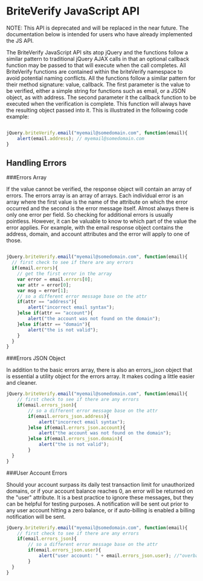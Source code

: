BriteVerify JavaScript API
==========================

NOTE: This API is deprecated and will be replaced in the near future. The documentation below is intended for users who have already implemented the JS API.

The BriteVerify JavaScript API sits atop jQuery and the functions follow a similar pattern to traditional jQuery AJAX calls in that an optional callback function may be passed to that will execute when the call completes. All BriteVerify functions are contained within the briteVerify namespace to avoid potential naming conflicts. All the functions follow a similar pattern for their method signature: value, callback. The first parameter is the value to be verified, either a simple string for functions such as email, or a JSON object, as with address. The second parameter it the callback function to be executed when the verification is complete. This function will always have the resulting object passed into it. This is illustrated in the following code example:

```JavaScript

jQuery.briteVerify.email("myemail@somedomain.com", function(email){
	alert(email.address); // myemail@somedomain.com
} 
```

Handling Errors
---------------

###Errors Array

If the value cannot be verified, the response object will contain an array of errors. The errors array is an array of arrays. Each individual error is an array where the first value is the name of the attribute on which the error occurred and the second is the error message itself. Almost always there is only one error per field. So checking for additional errors is usually pointless. However, it can be valuable to know to which part of the value the error applies. For example, with the email response object contains the address, domain, and account attributes and the error will apply to one of those.

```JavaScript

jQuery.briteVerify.email("myemail@somedomain.com", function(email){
  // first check to see if there are any errors
  if(email.errors){
  	// get the first error in the array
  	var error = email.errors[0];
  	var attr = error[0];
  	var msg = error[1];
  	// so a different error message base on the attr
  	if(attr == "address"){
  		alert("incorrect email syntax");
  	}else if(attr == "account"){
  		alert("the account was not found on the domain");
  	}else if(attr == "domain"){
  		alert("the is not valid");
  	}
  }
} 
```

###Errors JSON Object

In addition to the basic errors array, there is also an errors_json object that is essential a utility object for the errors array. It makes coding a little easier and cleaner.

```JavaScript
jQuery.briteVerify.email("myemail@somedomain.com", function(email){
	// first check to see if there are any errors
	if(email.errors_json){
		// so a different error message base on the attr
		if(email.errors_json.address){
			alert("incorrect email syntax");
		}else if(email.errors_json.account){
			alert("the account was not found on the domain");
		}else if(email.errors_json.domain){
			alert("the is not valid");
		}
  }
} 
```

###User Account Errors

Should your account surpass its daily test transaction limit for unauthorized domains, or if your account balance reaches 0, an error will be returned on the "user" attribute. It is a best practice to ignore these messages, but they can be helpful for testing purposes. A notification will be sent out prior to any user account hitting a zero balance, or if auto-billing is enabled a billing notification will be sent.

```JavaScript
jQuery.briteVerify.email("myemail@somedomain.com", function(email){
	// first check to see if there are any errors
	if(email.errors_json){
		// so a different error message base on the attr
		if(email.errors_json.user){
			alert("user account: " + email.errors_json.user); //"overbalance"
		}
  }
}
``` 
